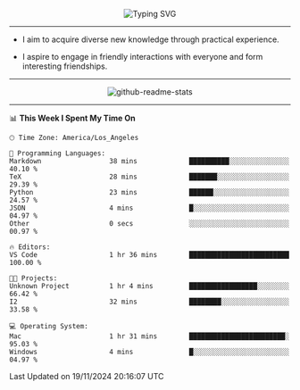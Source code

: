 <p align="center">
  <img src="https://readme-typing-svg.demolab.com?font=Fira+Code&weight=500&size=32&duration=2500&pause=1600&center=true&vCenter=true&random=false&width=1024&height=64&lines=Hi+there+%F0%9F%91%8B;I'm+delighted+you+could+make+it+here+%F0%9F%8E%89;I'm+Harry%2C+a+college+student+still+finding+my+way" alt="Typing SVG" />
</p>


---


- I aim to acquire diverse new knowledge through practical experience.

- I aspire to engage in friendly interactions with everyone and form interesting friendships.


---


<p align="center">
  <img src="https://github-readme-stats.vercel.app/api?username=Harry-Jing&show_icons=true" alt="github-readme-stats"/>
</p>


---

<!--START_SECTION:waka-->
📊 **This Week I Spent My Time On** 

```text
🕑︎ Time Zone: America/Los_Angeles

💬 Programming Languages: 
Markdown                 38 mins             ██████████░░░░░░░░░░░░░░░   40.10 % 
TeX                      28 mins             ███████░░░░░░░░░░░░░░░░░░   29.39 % 
Python                   23 mins             ██████░░░░░░░░░░░░░░░░░░░   24.57 % 
JSON                     4 mins              █░░░░░░░░░░░░░░░░░░░░░░░░   04.97 % 
Other                    0 secs              ░░░░░░░░░░░░░░░░░░░░░░░░░   00.97 % 

🔥 Editors: 
VS Code                  1 hr 36 mins        █████████████████████████   100.00 % 

🐱‍💻 Projects: 
Unknown Project          1 hr 4 mins         █████████████████░░░░░░░░   66.42 % 
I2                       32 mins             ████████░░░░░░░░░░░░░░░░░   33.58 % 

💻 Operating System: 
Mac                      1 hr 31 mins        ████████████████████████░   95.03 % 
Windows                  4 mins              █░░░░░░░░░░░░░░░░░░░░░░░░   04.97 % 
```


 Last Updated on 19/11/2024 20:16:07 UTC
<!--END_SECTION:waka-->
